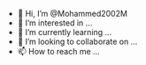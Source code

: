 - 👋 Hi, I’m @Mohammed2002M
- 👀 I’m interested in ...
- 🌱 I’m currently learning ...
- 💞️ I’m looking to collaborate on ...
- 📫 How to reach me ...

<!---
Mohammed2002M/Mohammed2002M is a ✨ special ✨ repository because its `README.md` (this file) appears on your GitHub profile.
You can click the Preview link to take a look at your changes.
--->
